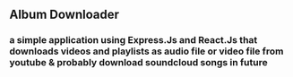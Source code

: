 ## Album Downloader

### a simple application using Express.Js and React.Js that downloads videos and playlists as audio file or video file from youtube & probably download soundcloud songs in future
